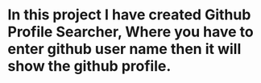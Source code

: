 # In this project I have created Github Profile Searcher, Where you have to enter github user name then it will show the github profile.
